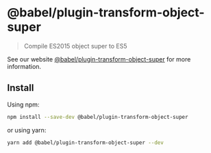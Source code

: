 # @babel/plugin-transform-object-super

> Compile ES2015 object super to ES5

See our website [@babel/plugin-transform-object-super](https://babeljs.io/docs/en/next/babel-plugin-transform-object-super.html) for more information.

## Install

Using npm:

```sh
npm install --save-dev @babel/plugin-transform-object-super
```

or using yarn:

```sh
yarn add @babel/plugin-transform-object-super --dev
```

